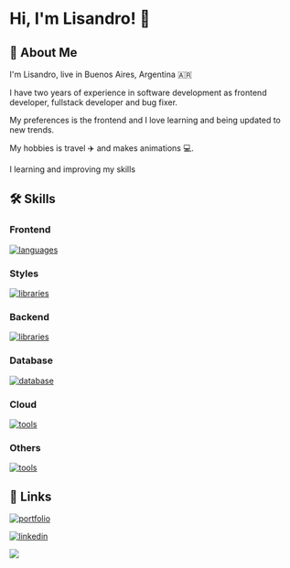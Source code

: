 
# Hi, I'm Lisandro! 👋

## 🚀 About Me

I'm Lisandro, live in Buenos Aires, Argentina 🇦🇷


I have two years of experience in software development as frontend developer, fullstack developer and bug fixer.

My preferences is the frontend and I love learning and being updated to new trends. 

My hobbies is travel ✈️ and makes animations 💻.

I learning and improving my skills
## 🛠 Skills

### Frontend

[![languages](https://skillicons.dev/icons?i=html,css,js,react,nextjs,redux&perline=8)](https://skillicons.dev)

### Styles

[![libraries](https://skillicons.dev/icons?i=materialui,tailwind,tailwind,less,sass&perline=8)](https://skillicons.dev)

### Backend

[![libraries](https://skillicons.dev/icons?i=nodejs,express,nestjs,graphql,apollo&perline=8)](https://skillicons.dev)

### Database

[![database](https://skillicons.dev/icons?i=mongo,postgres,dynamodb,firebase&perline=8)](https://skillicons.dev)

### Cloud

[![tools](https://skillicons.dev/icons?i=aws,gcp&perline=8)](https://skillicons.dev)


### Others

[![tools](https://skillicons.dev/icons?i=github,bitbucket&perline=8)](https://skillicons.dev)

## 🔗 Links

[![portfolio](https://img.shields.io/badge/my_portfolio-000?style=for-the-badge&logo=ko-fi&logoColor=white)](https://salvareschilisandro.vercel.app/)

[![linkedin](https://img.shields.io/badge/linkedin-0A66C2?style=for-the-badge&logo=linkedin&logoColor=white)](https://www.linkedin.com/in/salvareschilisandro/)

![](https://komarev.com/ghpvc/?username=Slisandro&color=gray&style=for-the-badge)
